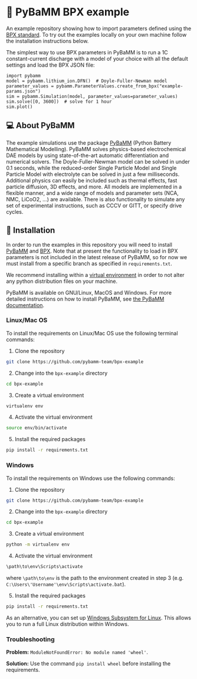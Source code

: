 # 🔋 PyBaMM BPX example
An example repository showing how to import parameters defined using the [BPX standard](https://github.com/pybamm-team/BPX). To try out the examples locally on your own machine follow the installation instructions below.

The simplest way to use BPX parameters in PyBaMM is to run a 1C constant-current discharge with a model of your choice with all the default settings and load the BPX JSON file:
```python3
import pybamm
model = pybamm.lithium_ion.DFN()  # Doyle-Fuller-Newman model
parameter_values = pybamm.ParameterValues.create_from_bpx("example-params.json")
sim = pybamm.Simulation(model, parameter_values=parameter_values)
sim.solve([0, 3600])  # solve for 1 hour
sim.plot()
```

## 💻 About PyBaMM
The example simulations use the package [PyBaMM](www.pybamm.org) (Python Battery Mathematical Modelling). PyBaMM solves physics-based electrochemical DAE models by using state-of-the-art automatic differentiation and numerical solvers. The Doyle-Fuller-Newman model can be solved in under 0.1 seconds, while the reduced-order Single Particle Model and Single Particle Model with electrolyte can be solved in just a few milliseconds. Additional physics can easily be included such as thermal effects, fast particle diffusion, 3D effects, and more. All models are implemented in a flexible manner, and a wide range of models and parameter sets (NCA, NMC, LiCoO2, ...) are available. There is also functionality to simulate any set of experimental instructions, such as CCCV or GITT, or specify drive cycles.

## 🚀 Installation
In order to run the examples in this repository you will need to install [PyBaMM](https://github.com/pybamm-team/PyBaMM) and [BPX](https://github.com/pybamm-team/BPX). Note that at present the functionality to load in BPX parameters is not included in the latest release of PyBaMM, so for now we must install from a specific branch as specified in `requirements.txt`.

We recommend installing within a [virtual environment](https://docs.python.org/3/tutorial/venv.html) in order to not alter any python distribution files on your machine.

PyBaMM is available on GNU/Linux, MacOS and Windows. For more detailed instructions on how to install PyBaMM, see [the PyBaMM documentation](https://pybamm.readthedocs.io/en/latest/install/GNU-linux.html#user-install).

### Linux/Mac OS
To install the requirements on Linux/Mac OS use the following terminal commands:

1. Clone the repository
```bash
git clone https://github.com/pybamm-team/bpx-example
```
2. Change into the `bpx-example` directory 
```bash
cd bpx-example
```
3. Create a virtual environment
```bash
virtualenv env
```
4. Activate the virtual environment 
```bash
source env/bin/activate
```
5. Install the required packages
```bash 
pip install -r requirements.txt
```

### Windows
To install the requirements on Windows use the following commands:

1. Clone the repository
```bash
git clone https://github.com/pybamm-team/bpx-example
```
2. Change into the `bpx-example` directory 
```bash
cd bpx-example
```
3. Create a virtual environment
```bash
python -m virtualenv env
```
4. Activate the virtual environment 
```bash
\path\to\env\Scripts\activate
```
where `\path\to\env` is the path to the environment created in step 3 (e.g. `C:\Users\'Username'\env\Scripts\activate.bat`).

5. Install the required packages
```bash 
pip install -r requirements.txt
```

As an alternative, you can set up [Windows Subsystem for Linux](https://docs.microsoft.com/en-us/windows/wsl/about). This allows you to run a full Linux distribution within Windows.

### Troubleshooting

**Problem:** `ModuleNotFoundError: No module named 'wheel'`.

**Solution:** Use the command `pip install wheel` before installing the requirements.
